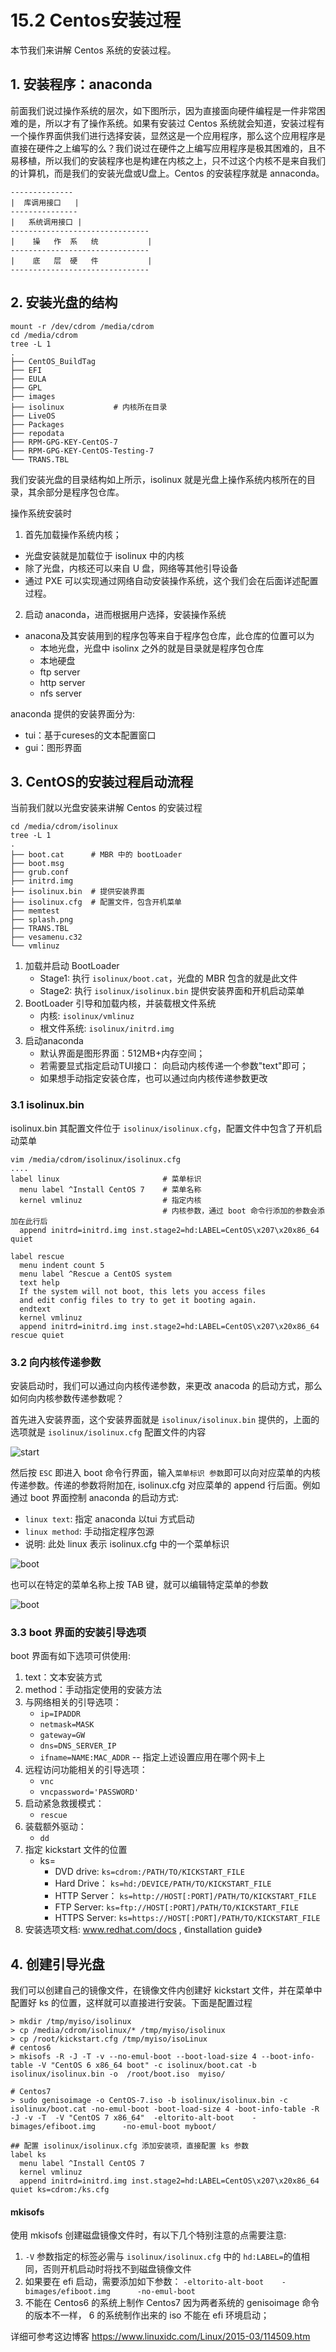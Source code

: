 # 15.2 Centos安装过程
本节我们来讲解 Centos 系统的安装过程。

## 1. 安装程序：anaconda
前面我们说过操作系统的层次，如下图所示，因为直接面向硬件编程是一件非常困难的是，所以才有了操作系统。如果有安装过 Centos 系统就会知道，安装过程有一个操作界面供我们进行选择安装，显然这是一个应用程序，那么这个应用程序是直接在硬件之上编写的么？我们说过在硬件之上编写应用程序是极其困难的，且不易移植，所以我们的安装程序也是构建在内核之上，只不过这个内核不是来自我们的计算机，而是我们的安装光盘或U盘上。Centos 的安装程序就是 annaconda。
```
--------------
|  库调用接口   |
---------------
|   系统调用接口 |
-------------------------------
|    操   作  系   统           |
-------------------------------
|    底   层  硬   件           |
-------------------------------
```

## 2. 安装光盘的结构
```
mount -r /dev/cdrom /media/cdrom
cd /media/cdrom
tree -L 1
.
├── CentOS_BuildTag
├── EFI
├── EULA
├── GPL
├── images
├── isolinux           # 内核所在目录
├── LiveOS
├── Packages
├── repodata
├── RPM-GPG-KEY-CentOS-7
├── RPM-GPG-KEY-CentOS-Testing-7
└── TRANS.TBL
```
我们安装光盘的目录结构如上所示，isolinux 就是光盘上操作系统内核所在的目录，其余部分是程序包仓库。

操作系统安装时
1. 首先加载操作系统内核；
  - 光盘安装就是加载位于 isolinux 中的内核
  - 除了光盘，内核还可以来自 U 盘，网络等其他引导设备
  - 通过 PXE 可以实现通过网络自动安装操作系统，这个我们会在后面详述配置过程。
2. 启动 anaconda，进而根据用户选择，安装操作系统
  - anacona及其安装用到的程序包等来自于程序包仓库，此仓库的位置可以为
    - 本地光盘，光盘中 isolinx 之外的就是目录就是程序包仓库
    - 本地硬盘
    - ftp server
    - http server
    - nfs server

anaconda 提供的安装界面分为:
- tui：基于cureses的文本配置窗口
- gui：图形界面


## 3. CentOS的安装过程启动流程
当前我们就以光盘安装来讲解 Centos 的安装过程
```
cd /media/cdrom/isolinux
tree -L 1
.
├── boot.cat      # MBR 中的 bootLoader
├── boot.msg
├── grub.conf
├── initrd.img
├── isolinux.bin  # 提供安装界面
├── isolinux.cfg  # 配置文件，包含开机菜单
├── memtest
├── splash.png
├── TRANS.TBL
├── vesamenu.c32
└── vmlinuz
```
1. 加载并启动 BootLoader
    - Stage1: 执行 `isolinux/boot.cat`，光盘的 MBR 包含的就是此文件
    - Stage2: 执行 `isolinux/isolinux.bin` 提供安装界面和开机启动菜单
3. BootLoader 引导和加载内核，并装载根文件系统
    - 内核: `isolinux/vmlinuz`
    - 根文件系统: `isolinux/initrd.img`
3. 启动anaconda
    - 默认界面是图形界面：512MB+内存空间；
    - 若需要显式指定启动TUI接口： 向启动内核传递一个参数"text"即可；
    - 如果想手动指定安装仓库，也可以通过向内核传递参数更改

### 3.1 isolinux.bin
isolinux.bin 其配置文件位于 `isolinux/isolinux.cfg`，配置文件中包含了开机启动菜单

```
vim /media/cdrom/isolinux/isolinux.cfg
....
label linux                       # 菜单标识
  menu label ^Install CentOS 7    # 菜单名称
  kernel vmlinuz                  # 指定内核
                                  # 内核参数，通过 boot 命令行添加的参数会添加在此行后
  append initrd=initrd.img inst.stage2=hd:LABEL=CentOS\x207\x20x86_64 quiet

label rescue
  menu indent count 5
  menu label ^Rescue a CentOS system
  text help
  If the system will not boot, this lets you access files
  and edit config files to try to get it booting again.
  endtext
  kernel vmlinuz
  append initrd=initrd.img inst.stage2=hd:LABEL=CentOS\x207\x20x86_64 rescue quiet
```

### 3.2 向内核传递参数
安装启动时，我们可以通过向内核传递参数，来更改 anacoda 的启动方式，那么如何向内核参数传递参数呢？

首先进入安装界面，这个安装界面就是 `isolinux/isolinux.bin` 提供的，上面的选项就是  `isolinux/isolinux.cfg` 配置文件的内容

![start](../images/15/start.jpg)

然后按 `ESC` 即进入 boot 命令行界面，输入`菜单标识 参数`即可以向对应菜单的内核传递参数。传递的参数将附加在, isolinux.cfg 对应菜单的 append 行后面。例如通过 boot 界面控制 anaconda 的启动方式:
- `linux text`: 指定 anaconda 以tui 方式启动
- `linux method`: 手动指定程序包源
- 说明: 此处 linux 表示  isolinux.cfg 中的一个菜单标识

![boot](../images/15/boot.JPG)

也可以在特定的菜单名称上按 TAB 键，就可以编辑特定菜单的参数

![boot](../images/15/menu.JPG)

### 3.3 boot 界面的安装引导选项
boot 界面有如下选项可供使用:
1. text：文本安装方式
2. method：手动指定使用的安装方法
3. 与网络相关的引导选项：
    - `ip=IPADDR`
    - `netmask=MASK`
    - `gateway=GW`
    - `dns=DNS_SERVER_IP`
    - `ifname=NAME:MAC_ADDR` -- 指定上述设置应用在哪个网卡上
3. 远程访问功能相关的引导选项：
    - `vnc`
    - `vncpassword='PASSWORD'`
4. 启动紧急救援模式：
    - `rescue`
5. 装载额外驱动：
    - `dd`
6. 指定 kickstart 文件的位置
    - ks=
        - DVD drive: `ks=cdrom:/PATH/TO/KICKSTART_FILE`
        - Hard Drive： `ks=hd:/DEVICE/PATH/TO/KICKSTART_FILE`
        - HTTP Server： `ks=http://HOST[:PORT]/PATH/TO/KICKSTART_FILE`
        - FTP Server:  `ks=ftp://HOST[:PORT]/PATH/TO/KICKSTART_FILE`
        - HTTPS Server:  `ks=https://HOST[:PORT]/PATH/TO/KICKSTART_FILE`
7. 安装选项文档: www.redhat.com/docs , 《installation guide》        


## 4. 创建引导光盘
我们可以创建自己的镜像文件，在镜像文件内创建好 kickstart 文件，并在菜单中配置好 ks 的位置，这样就可以直接进行安装。下面是配置过程
```
> mkdir /tmp/myiso/isolinux
> cp /media/cdrom/isolinux/* /tmp/myiso/isolinux
> cp /root/kickstart.cfg /tmp/myiso/isoLinux
# centos6
> mkisofs -R -J -T -v --no-emul-boot --boot-load-size 4 --boot-info-table -V "CentOS 6 x86_64 boot" -c isolinux/boot.cat -b isolinux/isolinux.bin -o  /root/boot.iso  myiso/

# Centos7
> sudo genisoimage -o CentOS-7.iso -b isolinux/isolinux.bin -c isolinux/boot.cat -no-emul-boot -boot-load-size 4 -boot-info-table -R -J -v -T  -V "CentOS 7 x86_64"  -eltorito-alt-boot    -bimages/efiboot.img      -no-emul-boot myboot/

## 配置 isolinux/isolinux.cfg 添加安装项，直接配置 ks 参数
label ks
  menu label ^Install CentOS 7
  kernel vmlinuz
  append initrd=initrd.img inst.stage2=hd:LABEL=CentOS\x207\x20x86_64 quiet ks=cdrom:/ks.cfg
```

#### mkisofs
使用 mkisofs 创建磁盘镜像文件时，有以下几个特别注意的点需要注意:
1. `-V` 参数指定的标签必需与 `isolinux/isolinux.cfg` 中的 `hd:LABEL=`的值相同，否则开机启动时将找不到磁盘镜像文件
3. 如果要在 efi 启动，需要添加如下参数： `-eltorito-alt-boot    -bimages/efiboot.img      -no-emul-boot`
2. 不能在 Centos6 的系统上制作 Centos7 因为两者系统的 genisoimage 命令的版本不一样， 6 的系统制作出来的 iso 不能在 efi 环境启动；

详细可参考这边博客 https://www.linuxidc.com/Linux/2015-03/114509.htm
